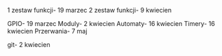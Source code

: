 1 zestaw funkcji- 19 marzec
2 zestaw funkcji- 9 kwiecien

GPIO- 19 marzec
Moduly- 2 kwiecien
Automaty- 16 kwiecien
Timery- 16 kwiecien
Przerwania- 7 maj

git- 2 kwiecien
